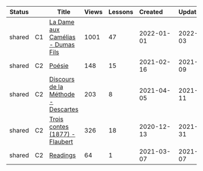 |Status| |Title|Views|Lessons|Created&nbsp;&nbsp;&nbsp;&nbsp;&nbsp;&nbsp;|Updated&nbsp;&nbsp;&nbsp;&nbsp;&nbsp;&nbsp;|
|------|-|-----|-----|-------|--------------|--------------|
|shared|C1|[La Dame aux Camélias - Dumas Fils](https://www.lingq.com/en/learn/fr/web/library/course/518792)|1001|47|2022-01-01|2022-09-03
|shared|C2|[Poésie](https://www.lingq.com/en/learn/fr/web/library/course/791866)|148|15|2021-02-16|2021-12-09
|shared|C2|[Discours de la Méthode - Descartes](https://www.lingq.com/en/learn/fr/web/library/course/823793)|203|8|2021-04-05|2021-04-11
|shared|C2|[Trois contes (1877) - Flaubert](https://www.lingq.com/en/learn/fr/web/library/course/748153)|326|18|2020-12-13|2021-03-31
|shared|C2|[Readings](https://www.lingq.com/en/learn/fr/web/library/course/806011)|64|1|2021-03-07|2021-03-07
